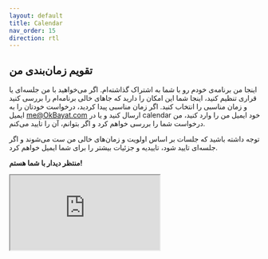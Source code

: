```yaml
---
layout: default
title: Calendar
nav_order: 15
direction: rtl
---
```


## تقویم زمان‌بندی من
اینجا من برنامه‌ی خودم رو با شما به اشتراک گذاشته‌ام. اگر می‌خواهید با من جلسه‌ای یا قراری تنظیم کنید، اینجا شما این امکان را دارید که جاهای خالی برنامه‌ام را بررسی کنید و زمان مناسبی را انتخاب کنید. اگر زمان مناسبی پیدا کردید، درخواست خودتان را به ایمیل me@OkBayat.com ارسال کنید و یا در calendar خود ایمیل من را وارد کنید، من درخواست شما را بررسی خواهم کرد و اگر بتوانم، آن را تایید می‌کنم.

توجه داشته باشید که جلسات بر اساس اولویت و زمان‌های خالی من ست می‌شوند و اگر جلسه‌ای تایید شود، تاییدیه و جزئیات بیشتر را برای شما ایمیل خواهم کرد.

**منتظر دیدار با شما هستم!**

<iframe src="https://calendar.google.com/calendar/embed?height=600&wkst=7&ctz=Asia%2FTehran&showCalendars=0&mode=WEEK&src=b2suYmF5YXRAZ21haWwuY29t&src=MmY4NjkwZWQ0NGJlYTc5MzlkMjZjZjE3NjIzZWNiNTllZjE5MjU3YmM3YWM5YTE0ODc3M2FkYWFhZDI2NmIzN0Bncm91cC5jYWxlbmRhci5nb29nbGUuY29t&color=%23039BE5&color=%238E24AA" class="calendar"></iframe>
